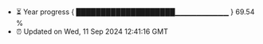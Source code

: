 - ⏳ Year progress { ████████████████████▁▁▁▁▁▁▁▁▁▁ } 69.54 %
- ⏰ Updated on Wed, 11 Sep 2024 12:41:16 GMT

